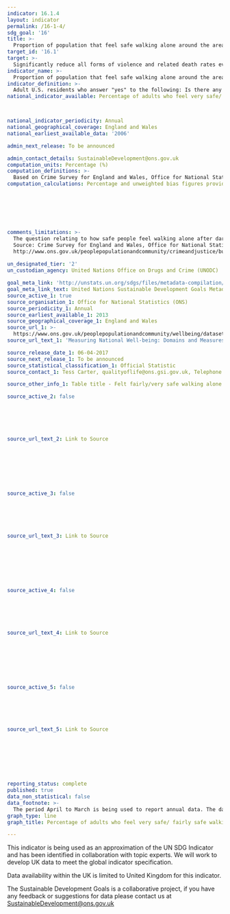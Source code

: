 ```yaml
---
indicator: 16.1.4
layout: indicator
permalink: /16-1-4/
sdg_goal: '16'
title: >-
  Proportion of population that feel safe walking alone around the area they live
target_id: '16.1'
target: >-
  Significantly reduce all forms of violence and related death rates everywhere
indicator_name: >-
  Proportion of population that feel safe walking alone around the area they live
indicator_definition: >-
  Adult U.S. residents who answer "yes" to the following: Is there any area near where you live - that is, within a mile - where you would be afraid to walk alone at night?
national_indicator_available: Percentage of adults who feel very safe/ fairly safe walking alone after dark



national_indicator_periodicity: Annual
national_geographical_coverage: England and Wales
national_earliest_available_data: '2006'

admin_next_release: To be announced

admin_contact_details: SustainableDevelopment@ons.gov.uk
computation_units: Percentage (%)
computation_definitions: >-
  Based on Crime Survey for England and Wales, Office for National Statistics, response to questions about experience in 12 months prior to interview. Rates are per 1,000 adults (16 and over). Data are for England and Wales only.
computation_calculations: Percentage and unweighted bias figures provided by source.







comments_limitations: >-
  The question relating to how safe people feel walking alone after dark was only asked of one-quarter of the sample in the year ending March 2013 to the year ending March 2016.
  Source: Crime Survey for England and Wales, Office for National Statistics.  
  http://www.ons.gov.uk/peoplepopulationandcommunity/crimeandjustice/bulletins/crimeinenglandandwales/yearendingmar2016
  
un_designated_tier: '2'
un_custodian_agency: United Nations Office on Drugs and Crime (UNODC)

goal_meta_link: 'http://unstats.un.org/sdgs/files/metadata-compilation/Metadata-Goal-16.pdf'
goal_meta_link_text: United Nations Sustainable Development Goals Metadata (PDF 213 KB)
source_active_1: true
source_organisation_1: Office for National Statistics (ONS)
source_periodicity_1: Annual
source_earliest_available_1: 2013
source_geographical_coverage_1: England and Wales
source_url_1: >-
  https://www.ons.gov.uk/peoplepopulationandcommunity/wellbeing/datasets/measuringnationalwellbeingdomainsandmeasures
source_url_text_1: 'Measuring National Well-being: Domains and Measures'

source_release_date_1: 06-04-2017
source_next_release_1: To be announced
source_statistical_classification_1: Official Statistic 
source_contact_1: Tess Carter, qualityoflife@ons.gsi.gov.uk, Telephone +44 (0)1633 651812

source_other_info_1: Table title - Felt fairly/very safe walking alone after dark (men/women)

source_active_2: false






source_url_text_2: Link to Source








source_active_3: false






source_url_text_3: Link to Source








source_active_4: false






source_url_text_4: Link to Source








source_active_5: false






source_url_text_5: Link to Source








reporting_status: complete
published: true
data_non_statistical: false
data_footnote: >-
  The period April to March is being used to report annual data. The date on the X axis is the year at the start of the period
graph_type: line
graph_title: Percentage of adults who feel very safe/ fairly safe walking alone after dark

---
```

This indicator is being used as an approximation of the UN SDG Indicator and has been identified in collaboration with topic experts. We will work to develop UK data to meet the global indicator specification.
  
Data availability within the UK is limited to United Kingdom for this indicator.
  
The Sustainable Development Goals is a collaborative project, if you have any feedback or suggestions for data please contact us at <SustainableDevelopment@ons.gov.uk>
